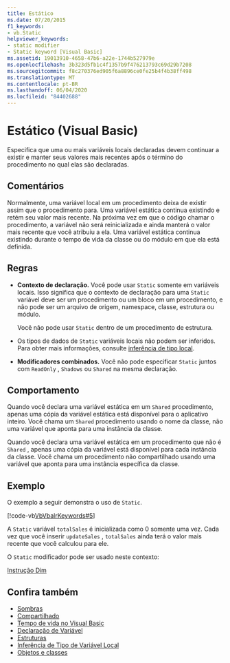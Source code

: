 ```yaml
---
title: Estático
ms.date: 07/20/2015
f1_keywords:
- vb.Static
helpviewer_keywords:
- static modifier
- Static keyword [Visual Basic]
ms.assetid: 19013910-4658-47b6-a22e-1744b527979e
ms.openlocfilehash: 3b323d5fb1c4f1357b9f476213793c69d29b7208
ms.sourcegitcommit: f8c270376ed905f6a8896ce0fe25b4f4b38ff498
ms.translationtype: MT
ms.contentlocale: pt-BR
ms.lasthandoff: 06/04/2020
ms.locfileid: "84402688"
---
```

# <a name="static-visual-basic"></a>Estático (Visual Basic)
Especifica que uma ou mais variáveis locais declaradas devem continuar a existir e manter seus valores mais recentes após o término do procedimento no qual elas são declaradas.  
  
## <a name="remarks"></a>Comentários  
 Normalmente, uma variável local em um procedimento deixa de existir assim que o procedimento para. Uma variável estática continua existindo e retém seu valor mais recente. Na próxima vez em que o código chamar o procedimento, a variável não será reinicializada e ainda manterá o valor mais recente que você atribuiu a ela. Uma variável estática continua existindo durante o tempo de vida da classe ou do módulo em que ela está definida.  
  
## <a name="rules"></a>Regras  
  
- **Contexto de declaração.** Você pode usar `Static` somente em variáveis locais. Isso significa que o contexto de declaração para uma `Static` variável deve ser um procedimento ou um bloco em um procedimento, e não pode ser um arquivo de origem, namespace, classe, estrutura ou módulo.  
  
     Você não pode usar `Static` dentro de um procedimento de estrutura.  
  
- Os tipos de dados de `Static` variáveis locais não podem ser inferidos. Para obter mais informações, consulte [inferência de tipo local](../../programming-guide/language-features/variables/local-type-inference.md).  
  
- **Modificadores combinados.** Você não pode especificar `Static` juntos com `ReadOnly` , `Shadows` ou `Shared` na mesma declaração.  
  
## <a name="behavior"></a>Comportamento  
 Quando você declara uma variável estática em um `Shared` procedimento, apenas uma cópia da variável estática está disponível para o aplicativo inteiro. Você chama um `Shared` procedimento usando o nome da classe, não uma variável que aponta para uma instância da classe.  
  
 Quando você declara uma variável estática em um procedimento que não é `Shared` , apenas uma cópia da variável está disponível para cada instância da classe. Você chama um procedimento não compartilhado usando uma variável que aponta para uma instância específica da classe.  
  
## <a name="example"></a>Exemplo  
 O exemplo a seguir demonstra o uso de `Static`.  
  
 [!code-vb[VbVbalrKeywords#5](~/samples/snippets/visualbasic/VS_Snippets_VBCSharp/VbVbalrKeywords/VB/Class1.vb#5)]  
  
 A `Static` variável `totalSales` é inicializada como 0 somente uma vez. Cada vez que você inserir `updateSales` , `totalSales` ainda terá o valor mais recente que você calculou para ele.  
  
 O `Static` modificador pode ser usado neste contexto:  
  
 [Instrução Dim](../statements/dim-statement.md)  
  
## <a name="see-also"></a>Confira também

- [Sombras](shadows.md)
- [Compartilhado](shared.md)
- [Tempo de vida no Visual Basic](../../programming-guide/language-features/declared-elements/lifetime.md)
- [Declaração de Variável](../../programming-guide/language-features/variables/variable-declaration.md)
- [Estruturas](../../programming-guide/language-features/data-types/structures.md)
- [Inferência de Tipo de Variável Local](../../programming-guide/language-features/variables/local-type-inference.md)
- [Objetos e classes](../../programming-guide/language-features/objects-and-classes/index.md)
